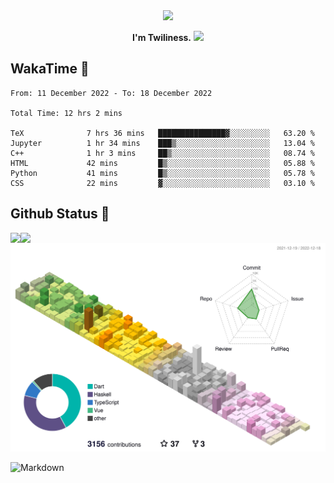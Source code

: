 <div align="center">
<img src="https://images.weserv.nl/?url=avatars.githubusercontent.com/u/10475770?v=4&h=360&w=360&fit=cover&mask=circle&maxage=7d"/>
</div>

<div align="center">

**I'm Twiliness.** <a href="https://github.com/DarkHighness"><img src="https://media.giphy.com/media/hvRJCLFzcasrR4ia7z/giphy.gif" width="5%"></a>

</div>

## WakaTime 🧐

<!--START_SECTION:waka-->

```text
From: 11 December 2022 - To: 18 December 2022

Total Time: 12 hrs 2 mins

TeX              7 hrs 36 mins   ███████████████▓░░░░░░░░░   63.20 %
Jupyter          1 hr 34 mins    ███▒░░░░░░░░░░░░░░░░░░░░░   13.04 %
C++              1 hr 3 mins     ██▒░░░░░░░░░░░░░░░░░░░░░░   08.74 %
HTML             42 mins         █▒░░░░░░░░░░░░░░░░░░░░░░░   05.88 %
Python           41 mins         █▒░░░░░░░░░░░░░░░░░░░░░░░   05.78 %
CSS              22 mins         ▓░░░░░░░░░░░░░░░░░░░░░░░░   03.10 %
```

<!--END_SECTION:waka-->

## Github Status 🥰

<div> 
	<a href="https://github.com/DarkHighness">
		<img align="left" src="https://github-readme-stats-woad-zeta-10.vercel.app/api?username=DarkHighness&show_icons=true&icon_color=805AD5&text_color=718096&bg_color=ffffff&hide_border=true&count_private=true" />
	</a>
	<a href="https://github.com/DarkHighness">
		<img align="left" src="https://github-readme-stats-woad-zeta-10.vercel.app/api/top-langs/?username=DarkHighness&show_icons=true&icon_color=805AD5&text_color=718096&bg_color=ffffff&hide_border=true&count_private=true">
	</a>
</div>

![3D-Profile](https://raw.githubusercontent.com/DarkHighness/DarkHighness/master/profile-3d-contrib/profile-south-season-animate.svg)



 ![Markdown](https://img.shields.io/badge/markdown%20💘-%23000000.svg?style=for-the-badge&logo=markdown&logoColor=white)
